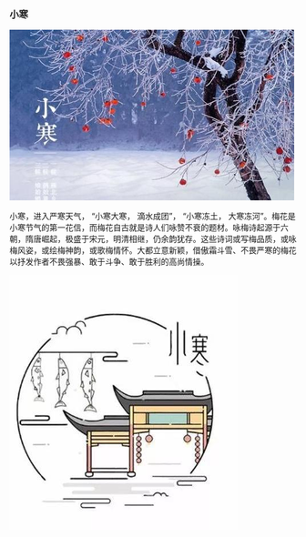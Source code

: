 ### 小寒

![](images/小寒.jpg)

小寒，进入严寒天气， “小寒大寒， 滴水成团”， “小寒冻土， 大寒冻河”。梅花是小寒节气的第一花信，而梅花自古就是诗人们咏赞不衰的题材。咏梅诗起源于六朝，隋唐崛起，极盛于宋元，明清相继，仍余韵犹存。这些诗词或写梅品质，或咏梅风姿，或绘梅神韵，或歌梅情怀。大都立意新颖，借傲霜斗雪、不畏严寒的梅花以抒发作者不畏强暴、敢于斗争、敢于胜利的高尚情操。

![](images/小寒2.jpg)